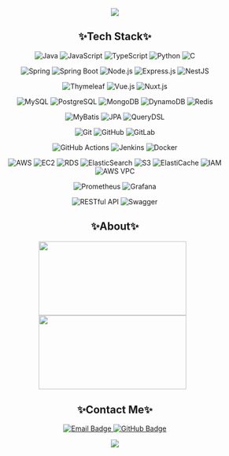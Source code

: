 <div align="center">
  <img src="https://capsule-render.vercel.app/api?type=waving&color=0:FFB6C1,100:76c7c0&height=200&section=header&text=jcowwk's%20Develop&fontSize=40&fontColor=ffffff" />
  
  <h2>✨Tech Stack✨</h2>
  
  ![Java](https://img.shields.io/badge/Java-007396?style=plastic&logo=java&logoColor=white)
  ![JavaScript](https://img.shields.io/badge/JavaScript-F7DF1E?style=plastic&logo=javascript&logoColor=black)
  ![TypeScript](https://img.shields.io/badge/TypeScript-3178C6?style=plastic&logo=typescript&logoColor=white)
  ![Python](https://img.shields.io/badge/Python-3776AB?style=plastic&logo=python&logoColor=white)
  ![C](https://img.shields.io/badge/C-A8B9CC?style=plastic&logo=c&logoColor=black)

  ![Spring](https://img.shields.io/badge/Spring-6DB33F?style=plastic&logo=spring&logoColor=white)
  ![Spring Boot](https://img.shields.io/badge/Spring%20Boot-6DB33F?style=plastic&logo=springboot&logoColor=white)
  ![Node.js](https://img.shields.io/badge/Node.js-339933?style=plastic&logo=node.js&logoColor=white)
  ![Express.js](https://img.shields.io/badge/Express.js-000000?style=plastic&logo=express&logoColor=white)
  ![NestJS](https://img.shields.io/badge/NestJS-E0234E?style=plastic&logo=nestjs&logoColor=white)

  ![Thymeleaf](https://img.shields.io/badge/Thymeleaf-005F0F?style=plastic&logo=thymeleaf&logoColor=white)
  ![Vue.js](https://img.shields.io/badge/Vue.js-4FC08D?style=plastic&logo=vue.js&logoColor=white)
  ![Nuxt.js](https://img.shields.io/badge/Nuxt.js-00DC82?style=plastic&logo=nuxt.js&logoColor=white)

  ![MySQL](https://img.shields.io/badge/MySQL-4479A1?style=plastic&logo=mysql&logoColor=white)
  ![PostgreSQL](https://img.shields.io/badge/PostgreSQL-4169E1?style=plastic&logo=postgresql&logoColor=white)
  ![MongoDB](https://img.shields.io/badge/MongoDB-47A248?style=plastic&logo=mongodb&logoColor=white)
  ![DynamoDB](https://img.shields.io/badge/DynamoDB-4053D6?style=plastic&logo=amazon-dynamodb&logoColor=white)
  ![Redis](https://img.shields.io/badge/Redis-DC382D?style=plastic&logo=redis&logoColor=white)

  ![MyBatis](https://img.shields.io/badge/MyBatis-000000?style=plastic&logo=MyBatis&logoColor=white)
  ![JPA](https://img.shields.io/badge/JPA-59666C?style=plastic&logo=hibernate&logoColor=white)
  ![QueryDSL](https://img.shields.io/badge/QueryDSL-404D59?style=plastic&logo=apachemaven&logoColor=white)

  ![Git](https://img.shields.io/badge/Git-F05032?style=plastic&logo=git&logoColor=white)
  ![GitHub](https://img.shields.io/badge/GitHub-181717?style=plastic&logo=github&logoColor=white)
  ![GitLab](https://img.shields.io/badge/GitLab-FC6D26?style=plastic&logo=gitlab&logoColor=white)

  ![GitHub Actions](https://img.shields.io/badge/GitHub%20Actions-2088FF?style=plastic&logo=githubactions&logoColor=white)
  ![Jenkins](https://img.shields.io/badge/Jenkins-D24939?style=plastic&logo=jenkins&logoColor=white)
  ![Docker](https://img.shields.io/badge/Docker-2496ED?style=plastic&logo=docker&logoColor=white)

  ![AWS](https://img.shields.io/badge/AWS-232F3E?style=plastic&logo=amazonaws&logoColor=white)
  ![EC2](https://img.shields.io/badge/EC2-FF9900?style=plastic&logo=amazonaws&logoColor=white)
  ![RDS](https://img.shields.io/badge/RDS-527FFF?style=plastic&logo=amazonrds&logoColor=white)
  ![ElasticSearch](https://img.shields.io/badge/ElasticSearch-005571?style=plastic&logo=elasticsearch&logoColor=white)
  ![S3](https://img.shields.io/badge/S3-569A31?style=plastic&logo=amazonaws&logoColor=white)
  ![ElastiCache](https://img.shields.io/badge/ElastiCache-FF4F00?style=plastic&logo=amazonaws&logoColor=white)
  ![IAM](https://img.shields.io/badge/IAM-FF9900?style=plastic&logo=amazonaws&logoColor=white)
  ![AWS VPC](https://img.shields.io/badge/AWS%20VPC-232F3E?style=plastic&logo=amazonaws&logoColor=white)

  ![Prometheus](https://img.shields.io/badge/Prometheus-FF69B4?style=plastic&logo=prometheus&logoColor=white)
  ![Grafana](https://img.shields.io/badge/Grafana-FFA500?style=plastic&logo=grafana&logoColor=white)

  ![RESTful API](https://img.shields.io/badge/RESTful%20API-25B2C2?style=plastic&logo=api&logoColor=white)
  ![Swagger](https://img.shields.io/badge/Swagger-85EA2D?style=plastic&logo=swagger&logoColor=white)

  <h2>✨About✨</h2>
  
  <div style="display: inline-block; margin-right: 10px;">
    <a href="https://github.com/devxb/gitanimals">
      <img src="https://render.gitanimals.org/farms/jcowwk" width="300" height="150" />
    </a>
    <a href="https://solved.ac/jcowwk">
      <img src="http://mazassumnida.wtf/api/generate_badge?boj=jcowwk" width="300" height="150" />
    </a>
  </div>

  <h2>✨Contact Me✨</h2>
  
  <p>
    <a href="mailto:jcowwk@gmail.com" target="_blank">
      <img src="https://img.shields.io/badge/Email-jcowwk@gmail.com-D14836?style=plastic&logo=gmail&logoColor=white" alt="Email Badge" />
    </a>
    <a href="https://github.com/jcowwk" target="_blank">
      <img src="https://img.shields.io/badge/GitHub-jcowwk-181717?style=plastic&logo=github&logoColor=white" alt="GitHub Badge" />
    </a>
  </p>

  <img src="https://capsule-render.vercel.app/api?type=waving&color=0:FFB6C1,100:76c7c0&height=150&section=footer" />
</div>
